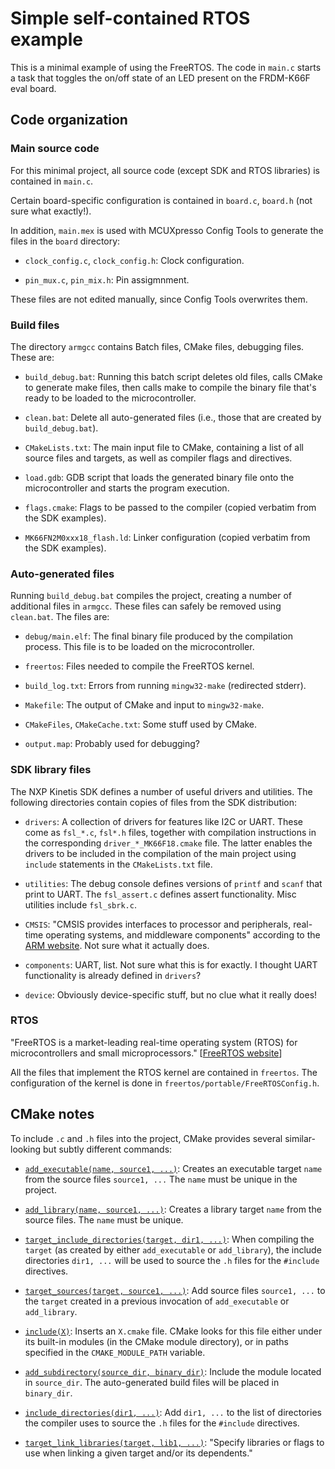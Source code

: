 # Simple self-contained RTOS example

This is a minimal example of using the FreeRTOS. The code in `main.c` starts a
task that toggles the on/off state of an LED present on the FRDM-K66F eval
board.

## Code organization

### Main source code

For this minimal project, all source code (except SDK and RTOS libraries) is
contained in `main.c`.

Certain board-specific configuration is contained in `board.c`, `board.h` (not
sure what exactly!).

In addition, `main.mex` is used with MCUXpresso Config Tools to generate the
files in the `board` directory:

- `clock_config.c`, `clock_config.h`: Clock configuration.

- `pin_mux.c`, `pin_mix.h`: Pin assigmnment.

These files are not edited manually, since Config Tools overwrites them.

### Build files

The directory `armgcc` contains Batch files, CMake files, debugging files. These
are:

- `build_debug.bat`: Running this batch script deletes old files, calls CMake to
  generate make files, then calls make to compile the binary file that's ready
  to be loaded to the microcontroller.

- `clean.bat`: Delete all auto-generated files (i.e., those that are created by
  `build_debug.bat`).

- `CMakeLists.txt`: The main input file to CMake, containing a list of all
  source files and targets, as well as compiler flags and directives.

- `load.gdb`: GDB script that loads the generated binary file onto the
  microcontroller and starts the program execution.

- `flags.cmake`: Flags to be passed to the compiler (copied verbatim from the
  SDK examples).

- `MK66FN2M0xxx18_flash.ld`: Linker configuration (copied verbatim from the SDK
  examples).

### Auto-generated files

Running `build_debug.bat` compiles the project, creating a number of additional
files in `armgcc`. These files can safely be removed using `clean.bat`. The
files are:

- `debug/main.elf`: The final binary file produced by the compilation process.
  This file is to be loaded on the microcontroller.

- `freertos`: Files needed to compile the FreeRTOS kernel.

- `build_log.txt`: Errors from running `mingw32-make` (redirected stderr).

- `Makefile`: The output of CMake and input to `mingw32-make`.

- `CMakeFiles`, `CMakeCache.txt`: Some stuff used by CMake.

- `output.map`: Probably used for debugging?

### SDK library files

The NXP Kinetis SDK defines a number of useful drivers and utilities. The
following directories contain copies of files from the SDK distribution:

- `drivers`: A collection of drivers for features like I2C or UART. These come
  as `fsl_*.c`, `fsl*.h` files, together with compilation instructions in the
  corresponding `driver_*_MK66F18.cmake` file. The latter enables the drivers to
  be included in the compilation of the main project using `include` statements
  in the `CMakeLists.txt` file.

- `utilities`: The debug console defines versions of `printf` and `scanf` that
  print to UART. The `fsl_assert.c` defines assert functionality. Misc utilities
  include `fsl_sbrk.c`.

- `CMSIS`: "CMSIS provides interfaces to processor and peripherals, real-time
  operating systems, and middleware components" according to the [ARM
  website](https://www.keil.arm.com/cmsis). Not sure what it actually does.

- `components`: UART, list. Not sure what this is for exactly. I thought UART
  functionality is already defined in `drivers`?

- `device`: Obviously device-specific stuff, but no clue what it really does!

### RTOS

"FreeRTOS is a market-leading real-time operating system (RTOS) for
microcontrollers and small microprocessors." [[FreeRTOS
website](https://www.freertos.org/index.html)]

All the files that implement the RTOS kernel are contained in `freertos`. The
configuration of the kernel is done in `freertos/portable/FreeRTOSConfig.h`.

## CMake notes

To include `.c` and `.h` files into the project, CMake provides several
similar-looking but subtly different commands:

- [`add_executable(name, source1,
  ...)`](https://cmake.org/cmake/help/latest/command/add_executable.html):
  Creates an executable target `name` from the source files `source1, ...` The
  `name` must be unique in the project.

- [`add_library(name, source1,
  ...)`](https://cmake.org/cmake/help/latest/command/add_library.html): Creates
  a library target `name` from the source files. The `name` must be unique.

- [`target_include_directories(target, dir1,
  ...)`](https://cmake.org/cmake/help/latest/command/target_include_directories.html):
  When compiling the `target` (as created by either `add_executable` or
  `add_library`), the include directories `dir1, ...` will be used to source the
  `.h` files for the `#include` directives.

- [`target_sources(target, source1,
  ...)`](https://cmake.org/cmake/help/latest/command/target_sources.html): Add
  source files `source1, ...` to the `target` created in a previous invocation
  of `add_executable` or `add_library`.

- [`include(X)`](https://cmake.org/cmake/help/latest/command/include.html):
  Inserts an `X.cmake` file. CMake looks for this file either under its built-in
  modules (in the CMake module directory), or in paths specified in the
  `CMAKE_MODULE_PATH` variable.

- [`add_subdirectory(source_dir,
  binary_dir)`](https://cmake.org/cmake/help/latest/command/add_subdirectory.html):
  Include the module located in `source_dir`. The auto-generated build files
  will be placed in `binary_dir`.

- [`include_directories(dir1,
  ...)`](https://cmake.org/cmake/help/latest/command/include_directories.html):
  Add `dir1, ...` to the list of directories the compiler uses to source the
  `.h` files for the `#include` directives.

- [`target_link_libraries(target, lib1,
  ...)`](https://cmake.org/cmake/help/latest/command/target_link_libraries.html):
  "Specify libraries or flags to use when linking a given target and/or its
  dependents."
